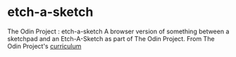 # etch-a-sketch
The Odin Project : etch-a-sketch  A browser version of something between a sketchpad and an Etch-A-Sketch as part of The Odin Project.  From The Odin Project's [curriculum](https://www.theodinproject.com/lessons/etch-a-sketch-project)
